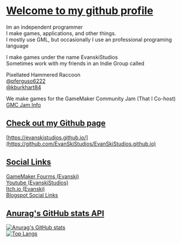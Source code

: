 # [Welcome to my github profile](https://github.com/EvanSkiStudios)
Im an independent programmer  
I make games, applications, and other things.  
I mostly use GML, but occasionally I use an professional programing language  

I make games under the name EvanskiStudios  
Sometimes work with my friends in an Indie Group called  

Pixellated Hammered Raccoon  
[@pferguso6222](https://github.com/pferguso6222)    
[@kburkhart84](https://github.com/kburkhart84)  


We make games for the GameMaker Community Jam (That I Co-host)  
[GMC Jam Info](https://forum.gamemaker.io/index.php?threads/gmc-jam-welcomes-you.35/)  

## [Check out my Github page](https://github.com/EvanSkiStudios)
[https://evanskistudios.github.io/](https://github.com/EvanSkiStudios/EvanSkiStudios.github.io)

## [Social Links](https://github.com/EvanSkiStudios)
[GameMaker Fourms (Evanski)](https://forum.gamemaker.io/index.php?members/evanski.28930/)    
[Youtube (EvanskiStudios)](https://www.youtube.com/channel/UCTggXbP12hlwtP2Q-lDkojQ)    
[Itch.io (Evanski)](https://evaccoon.itch.io/)    
[Blogspot Social Links](https://evanskistudios.blogspot.com/p/about.html)     

## [Anurag's GitHub stats API](https://github.com/anuraghazra/github-readme-stats)
[![Anurag's GitHub stats](https://github-readme-stats.vercel.app/api?username=EvanSkiStudios&show_icons=true&rank_icon=github&theme=chartreuse-dark)](https://github.com/anuraghazra/github-readme-stats)    
[![Top Langs](https://github-readme-stats.vercel.app/api/top-langs/?username=EvanSkiStudios&custom_title=Most%20Used%20Languages%20By%20Repo&exclude_repo=github-readme-stats,GMC-Code-Bank&hide=yacc,glsl&size_weight=0&count_weight=1&theme=chartreuse-dark&layout=compact)](https://github.com/anuraghazra/github-readme-stats)
